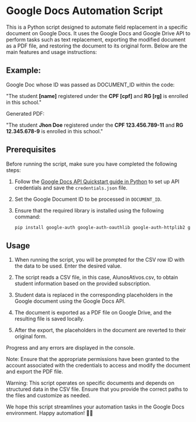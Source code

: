 # Google Docs Automation Script

This is a Python script designed to automate field replacement in a specific document on Google Docs. It uses the Google Docs and Google Drive API to perform tasks such as text replacement, exporting the modified document as a PDF file, and restoring the document to its original form. Below are the main features and usage instructions:

## Example:
Google Doc whose ID was passed as DOCUMENT_ID within the code:

"The student **[name]** registered under the **CPF [cpf]** and **RG [rg]** is enrolled in this school."

Generated PDF:

"The student **Jhon Doe** registered under the **CPF 123.456.789-11** and **RG 12.345.678-9** is enrolled in this school."

## Prerequisites
Before running the script, make sure you have completed the following steps:

1. Follow the [Google Docs API Quickstart guide in Python](https://developers.google.com/docs/api/quickstart/python?hl=en) to set up API credentials and save the `credentials.json` file.

2. Set the Google Document ID to be processed in `DOCUMENT_ID`.

3. Ensure that the required library is installed using the following command:

   ```bash
   pip install google-auth google-auth-oauthlib google-auth-httplib2 google-api-python-client


## Usage
1. When running the script, you will be prompted for the CSV row ID with the data to be used. Enter the desired value.

2. The script reads a CSV file, in this case, AlunosAtivos.csv, to obtain student information based on the provided subscription.

3. Student data is replaced in the corresponding placeholders in the Google document using the Google Docs API.

4. The document is exported as a PDF file on Google Drive, and the resulting file is saved locally.

5. After the export, the placeholders in the document are reverted to their original form.

Progress and any errors are displayed in the console.

Note: Ensure that the appropriate permissions have been granted to the account associated with the credentials to access and modify the document and export the PDF file.

Warning: This script operates on specific documents and depends on structured data in the CSV file. Ensure that you provide the correct paths to the files and customize as needed.

We hope this script streamlines your automation tasks in the Google Docs environment. Happy automation! 🚀🎉
